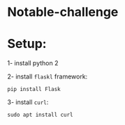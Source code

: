 # Notable-challenge
# Setup:
1- install python 2

2- install `flaskl` framework:

`pip install Flask`

3- install `curl`:

`sudo apt install curl`
